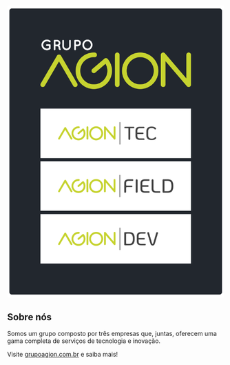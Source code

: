 ![Empresas do Grupo Agion](https://github.com/grupoagion/.github/blob/main/images/profile.png)

## Sobre nós

Somos um grupo composto por três empresas que, juntas, oferecem uma gama completa de serviços de tecnologia e inovação.

Visite [grupoagion.com.br](https://grupoagion.com.br) e saiba mais!